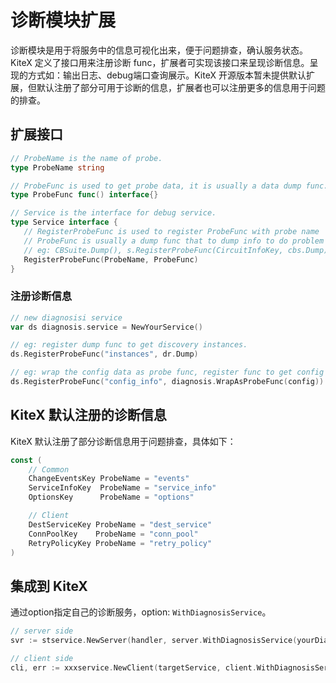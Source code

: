 # 诊断模块扩展

诊断模块是用于将服务中的信息可视化出来，便于问题排查，确认服务状态。KiteX 定义了接口用来注册诊断 func，扩展者可实现该接口来呈现诊断信息。呈现的方式如：输出日志、debug端口查询展示。KiteX 开源版本暂未提供默认扩展，但默认注册了部分可用于诊断的信息，扩展者也可以注册更多的信息用于问题的排查。

## 扩展接口

```go
// ProbeName is the name of probe.
type ProbeName string

// ProbeFunc is used to get probe data, it is usually a data dump func.
type ProbeFunc func() interface{}

// Service is the interface for debug service.
type Service interface {
   // RegisterProbeFunc is used to register ProbeFunc with probe name
   // ProbeFunc is usually a dump func that to dump info to do problem diagnosis,
   // eg: CBSuite.Dump(), s.RegisterProbeFunc(CircuitInfoKey, cbs.Dump)
   RegisterProbeFunc(ProbeName, ProbeFunc)
}
```

### 注册诊断信息

```go
// new diagnosisi service
var ds diagnosis.service = NewYourService()

// eg: register dump func to get discovery instances. 
ds.RegisterProbeFunc("instances", dr.Dump)

// eg: wrap the config data as probe func, register func to get config info. 
ds.RegisterProbeFunc("config_info", diagnosis.WrapAsProbeFunc(config))

```

## KiteX 默认注册的诊断信息

KiteX 默认注册了部分诊断信息用于问题排查，具体如下：

```go
const (
	// Common
	ChangeEventsKey ProbeName = "events"
	ServiceInfoKey  ProbeName = "service_info"
	OptionsKey      ProbeName = "options"

	// Client
	DestServiceKey ProbeName = "dest_service"
	ConnPoolKey    ProbeName = "conn_pool"
	RetryPolicyKey ProbeName = "retry_policy"
)
```



## 集成到 KiteX

通过option指定自己的诊断服务，option: `WithDiagnosisService`。

```go
// server side
svr := stservice.NewServer(handler, server.WithDiagnosisService(yourDiagnosisService))

// client side
cli, err := xxxservice.NewClient(targetService, client.WithDiagnosisService(yourDiagnosisService))
```

